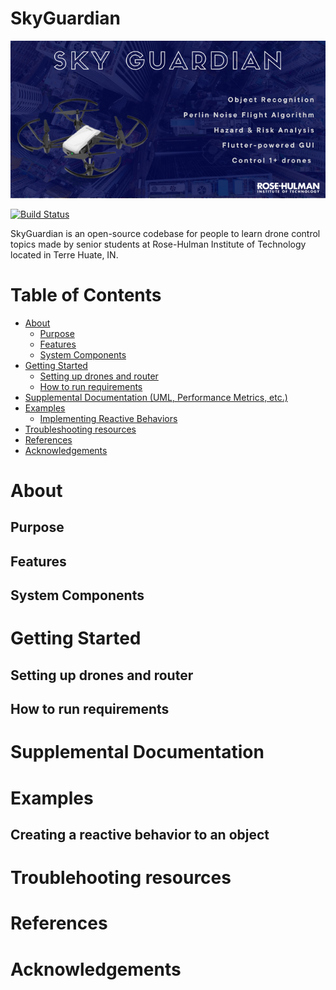 # SkyGuardian

![Header](header.png)

[![Build Status](https://travis-ci.org/joemccann/dillinger.svg?branch=master)](https://travis-ci.org/joemccann/dillinger)

SkyGuardian is an open-source codebase for people to learn drone control topics made by senior students at Rose-Hulman Institute of Technology located in Terre Huate, IN.

# Table of Contents

- [About](#about)
  - [Purpose](#purpose)
  - [Features](#features)
  - [System Components](#system-components)
- [Getting Started](#getting-started)
  - [Setting up drones and router](#setting-up-drones-and-router)
  - [How to run requirements](#how-to-run-requirements)
- [Supplemental Documentation (UML, Performance Metrics, etc.)](#supplemental-documentation)
- [Examples](#examples)
  - [Implementing Reactive Behaviors](#creating-a-reactive-behavior-to-an-object)
- [Troubleshooting resources](#troublehooting-resources)
- [References](#references)
- [Acknowledgements](#acknowledgements)

# About
## Purpose
## Features
## System Components
# Getting Started
## Setting up drones and router
## How to run requirements
# Supplemental Documentation
# Examples
## Creating a reactive behavior to an object
# Troublehooting resources
# References
# Acknowledgements 